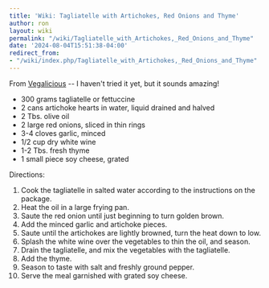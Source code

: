 ```yaml
---
title: 'Wiki: Tagliatelle with Artichokes, Red Onions and Thyme'
author: ron
layout: wiki
permalink: "/wiki/Tagliatelle_with_Artichokes,_Red_Onions_and_Thyme"
date: '2024-08-04T15:51:38-04:00'
redirect_from:
- "/wiki/index.php/Tagliatelle_with_Artichokes,_Red_Onions_and_Thyme"
---
```


From [Vegalicious](http://www.vegalicious.org/2009/07/22/tagliatelle-with-artichokes-red-onions-and-thyme/) \-- I haven\'t tried it yet, but it sounds amazing!

-   300 grams tagliatelle or fettuccine
-   2 cans artichoke hearts in water, liquid drained and halved
-   2 Tbs. olive oil
-   2 large red onions, sliced in thin rings
-   3-4 cloves garlic, minced
-   1/2 cup dry white wine
-   1-2 Tbs. fresh thyme
-   1 small piece soy cheese, grated

Directions:

1.  Cook the tagliatelle in salted water according to the instructions on the package.
2.  Heat the oil in a large frying pan.
3.  Saute the red onion until just beginning to turn golden brown.
4.  Add the minced garlic and artichoke pieces.
5.  Saute until the artichokes are lightly browned, turn the heat down to low.
6.  Splash the white wine over the vegetables to thin the oil, and season.
7.  Drain the tagliatelle, and mix the vegetables with the tagliatelle.
8.  Add the thyme.
9.  Season to taste with salt and freshly ground pepper.
10. Serve the meal garnished with grated soy cheese.
